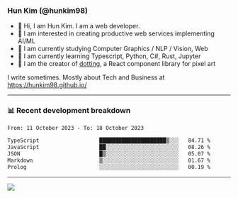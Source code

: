 ### Hun Kim (@hunkim98)

- 👋 Hi, I am Hun Kim. I am a web developer. 
- 🤔 I am interested in creating productive web services implementing AI/ML
- 🔭 I am currently studying Computer Graphics / NLP / Vision, Web 
- 🌱 I am currently learning Typescript, Python, C#, Rust, Jupyter
- 🎨 I am the creator of [dotting](https://github.com/hunkim98/dotting), a React component library for pixel art

I write sometimes. Mostly about Tech and Business at https://hunkim98.github.io/

---
### 📊 Recent development breakdown
<!--START_SECTION:waka-->

```txt
From: 11 October 2023 - To: 18 October 2023

TypeScript                   █████████████████████▒░░░   84.71 %
JavaScript                   ██░░░░░░░░░░░░░░░░░░░░░░░   08.26 %
JSON                         █▒░░░░░░░░░░░░░░░░░░░░░░░   05.07 %
Markdown                     ▒░░░░░░░░░░░░░░░░░░░░░░░░   01.67 %
Prolog                       ░░░░░░░░░░░░░░░░░░░░░░░░░   00.19 %
```

<!--END_SECTION:waka-->
---

<!-- <div align='center'> -->
  <img align="center" src="https://github-readme-stats.vercel.app/api?username=hunkim98&theme=dark&show_icons=true"/>
<!-- </div> -->
<!--
**hunkim98/hunkim98** is a ✨ _special_ ✨ repository because its `README.md` (this file) appears on your GitHub profile.

Here are some ideas to get you started:

- 🔭 I’m currently working on ...
- 🌱 I’m currently learning ...
- 👯 I’m looking to collaborate on ...
- 🤔 I’m looking for help with ...
- 💬 Ask me about ...
- 📫 How to reach me: ...
- 😄 Pronouns: ...
- ⚡ Fun fact: ...
-->

